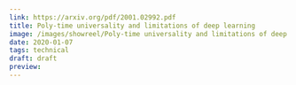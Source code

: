 ```yaml
---
link: https://arxiv.org/pdf/2001.02992.pdf
title: Poly-time universality and limitations of deep learning
image: /images/showreel/Poly-time universality and limitations of deep learning.jpg
date: 2020-01-07
tags: technical
draft: draft
preview:
---
```




